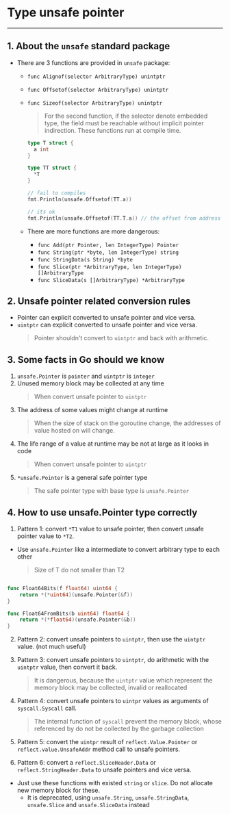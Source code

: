 # Type unsafe pointer

---

## 1. About the `unsafe` standard package

- There are 3 functions are provided in `unsafe` package:

  - `func Alignof(selector ArbitraryType) unintptr`
  - `func Offsetof(selector ArbitraryType) unintptr`
  - `func Sizeof(selector ArbitraryType) unintptr`

    > For the second function, if the selector denote embedded type, the field must be reachable without implicit pointer indirection.
    > These functions run at compile time.

    ```go
    type T struct {
      a int
    }

    type TT struct {
      *T
    }

    // fail to compiles
    fmt.Println(unsafe.Offsetof(TT.a))

    // its ok
    fmt.Println(unsafe.Offsetof(TT.T.a)) // the offset from address of type struct T not TT
    ```

  - There are more functions are more dangerous:
    - `func Add(ptr Pointer, len IntegerType) Pointer`
    - `func String(ptr *byte, len IntegerType) string`
    - `func StringData(s String) *byte`
    - `func Slice(ptr *ArbitraryType, len IntegerType) []ArbitraryType`
    - `func SliceData(s []ArbitraryType) *ArbitraryType`

## 2. Unsafe pointer related conversion rules

- Pointer can explicit converted to unsafe pointer and vice versa.
- `uintptr` can explicit converted to unsafe pointer and vice versa.
  > Pointer shouldn't convert to `uintptr` and back with arithmetic.

## 3. Some facts in Go should we know

1. `unsafe.Pointer` is `pointer` and `uintptr` is `integer`
2. Unused memory block may be collected at any time
   > When convert unsafe pointer to `uintptr`
3. The address of some values might change at runtime
   > When the size of stack on the goroutine change, the addresses of value hosted on will change.
4. The life range of a value at runtime may be not at large as it looks in code
   > When convert unsafe pointer to `uintptr`
5. `*unsafe.Pointer` is a general safe pointer type
   > The safe pointer type with base type is `unsafe.Pointer`

## 4. How to use unsafe.Pointer type correctly

1. Pattern 1: convert `*T1` value to unsafe pointer, then convert unsafe pointer value to `*T2`.

- Use `unsafe.Pointer` like a intermediate to convert arbitrary type to each other
  > Size of T do not smaller than T2

```go

func Float64Bits(f float64) uint64 {
	return *(*uint64)(unsafe.Pointer(&f))
}

func Float64FromBits(b uint64) float64 {
	return *(*float64)(unsafe.Pointer(&b))
}
```

2. Pattern 2: convert unsafe pointers to `uintptr`, then use the `uintptr` value. (not much useful)
3. Pattern 3: convert unsafe pointers to `uintptr`, do arithmetic with the `uintptr` value, then convert it back.
   > It is dangerous, because the `uintptr` value which represent the memory block may be collected, invalid or reallocated
4. Pattern 4: convert unsafe pointers to `uintpr` values as arguments of `syscall.Syscall` call.
   > The internal function of `syscall` prevent the memory block, whose referenced by do not be collected by the garbage collection
5. Pattern 5: convert the `uintpr` result of `reflect.Value.Pointer` or `reflect.value.UnsafeAddr` method call to unsafe pointers.

6. Pattern 6: convert a `reflect.SliceHeader.Data` or `reflect.StringHeader.Data` to unsafe pointers and vice versa.

- Just use these functions with existed `string` or `slice`. Do not allocate new memory block for these.
  - It is deprecated, using `unsafe.String`, `unsafe.StringData`, `unsafe.Slice` and `unsafe.SliceData` instead
